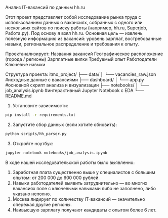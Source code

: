 Анализ IT-вакансий по данным hh.ru

Этот проект представляет собой исследование рынка труда с использованием данных о вакансиях, собранных с одного или нескольких сайтов по поиску работы (например, hh.ru, Superjob, Работа.ру). Под основу я взял hh.ru. 
Основная цель — извлечь полезную информацию из вакансий: уровень зарплат, востребованные навыки, региональное распределение и требования к опыту.

Проектанализирует: 
Названия вакансий
Географическое расположение (города / регионы)
Зарплатные вилки
Требуемый опыт
Работодатели
Ключевые навыки

Структура проекта:
itmo_project/
├── data/
│   └── vacancies_raw.json       #исходные данные с вакансиями
├── dashboard/
│   └── app.py                   #основной скрипт анализа и визуализации
├── notebooks/
│   └── job_analysis.ipynb       #интерактивный Jupyter Notebook с EDA
└── README.md                   

1. Установите зависимости:
```bash
pip install -r requirements.txt
```
2. Запустите сбор данных (если хотите обновить):
```bash
python scripts/hh_parser.py
```
3. Откройте ноутбук:
```bash
jupyter notebook notebooks/job_analysis.ipynb
```
В ходе нашей исследовательской работы было выявленно: 
1. Заработная плата существенно выше у специалистов с большим опытом: от 200 000 до 600 000 рублей.
2. Навыки работодателей выявить затруднительно — во многих вакансиях поле с ключевыми навыками либо не заполнено, либо указано неполно.
3. Москва лидирует по количеству IT-вакансий — значительно опережая другие регионы.
4. Наивысшую зарплату получают кандидаты с опытом более 6 лет.